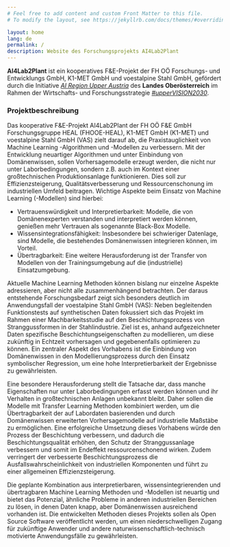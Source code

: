```yaml
---
# Feel free to add content and custom Front Matter to this file.
# To modify the layout, see https://jekyllrb.com/docs/themes/#overriding-theme-defaults

layout: home
lang: de
permalink: /
description: Website des Forschungsprojekts AI4Lab2Plant
---
```


**AI4Lab2Plant** ist ein kooperatives F&E-Projekt der FH OÖ Forschungs- und Entwicklungs GmbH, K1-MET GmbH und voestalpine Stahl GmbH, gefördert durch die Initiative *[AI Region Upper Austria][ffg]* des **Landes Oberösterreich** im Rahmen der Wirtschafts- und Forschungsstrategie *[#upperVISION2030][uv]*.

<h3>Projektbeschreibung</h3>

<p class="text-justify">
Das kooperative F&E-Projekt AI4Lab2Plant der FH OÖ F&E GmbH Forschungsgruppe HEAL (FHOOE-HEAL), K1-MET GmbH (K1-MET) und voestalpine Stahl GmbH (VAS) zielt darauf ab, die Praxistauglichkeit von Machine Learning -Algorithmen und -Modellen zu verbessern. Mit der Entwicklung neuartiger Algorithmen und unter Einbindung von Domänenwissen, sollen Vorhersagemodelle erzeugt werden, die nicht nur unter Laborbedingungen, sondern z.B. auch im Kontext einer großtechnischen Produktionsanlage funktionieren. Dies soll zur Effizienzsteigerung, Qualitätsverbesserung und Ressourcenschonung im industriellen Umfeld beitragen. Wichtige Aspekte beim Einsatz von Machine Learning (-Modellen) sind hierbei:
<ul>
<li>Vertrauenswürdigkeit und Interpretierbarkeit: Modelle, die von Domänenexperten verstanden und interpretiert werden können, genießen mehr Vertrauen als sogenannte Black-Box Modelle.</li>
<li>Wissensintegrationsfähigkeit: Insbesondere bei schwieriger Datenlage, sind Modelle, die bestehendes Domänenwissen integrieren können, im Vorteil.</li>
<li>Übertragbarkeit: Eine weitere Herausforderung ist der Transfer von Modellen von der Trainingsumgebung auf die (industrielle) Einsatzumgebung.</li>
</ul>
</p>
<p class="text-justify">
Aktuelle Machine Learning Methoden können bislang nur einzelne Aspekte adressieren, aber nicht alle zusammenhängend betrachten. Der daraus entstehende Forschungsbedarf zeigt sich besonders deutlich im Anwendungsfall der voestalpine Stahl GmbH (VAS): Neben begleitenden Funktionstests auf synthetischen Daten fokussiert sich das Projekt im Rahmen einer Machbarkeitsstudie auf den Beschichtungsprozess von Stranggussformen in der Stahlindustrie. Ziel ist es, anhand aufgezeichneter Daten spezifische Beschichtungseigenschaften zu modellieren, um diese zukünftig in Echtzeit vorhersagen und gegebenenfalls optimieren zu können. Ein zentraler Aspekt des Vorhabens ist die Einbindung von Domänenwissen in den Modellierungsprozess durch den Einsatz symbolischer Regression, um eine hohe Interpretierbarkeit der Ergebnisse zu gewährleisten.
</p>
<p class="text-justify">
Eine besondere Herausforderung stellt die Tatsache dar, dass manche Eigenschaften nur unter Laborbedingungen erfasst werden können und ihr Verhalten in großtechnischen Anlagen unbekannt bleibt. Daher sollen die Modelle mit Transfer Learning Methoden kombiniert werden, um die Übertragbarkeit der auf Labordaten basierenden und durch Domänenwissen erweiterten Vorhersagemodelle auf industrielle Maßstäbe zu ermöglichen. Eine erfolgreiche Umsetzung dieses Vorhabens würde den Prozess der Beschichtung verbessern, und dadurch die Beschichtungsqualität erhöhen, den Schutz der Stranggussanlage verbessern und somit im Endeffekt ressourcenschonend wirken. Zudem verringert der verbesserte Beschichtungsprozess die Ausfallswahrscheinlichkeit von industriellen Komponenten und führt zu einer allgemeinen Effizienzsteigerung.
</p>
<p class="text-justify">
Die geplante Kombination aus interpretierbaren, wissensintegrierenden und übertragbaren Machine Learning Methoden und -Modellen ist neuartig und bietet das Potenzial, ähnliche Probleme in anderen industriellen Bereichen zu lösen, in denen Daten knapp, aber Domänenwissen ausreichend vorhanden ist. Die entwickelten Methoden dieses Projekts sollen als Open Source Software veröffentlicht werden, um einen niederschwelligen Zugang für zukünftige Anwender und andere naturwissenschaftlich-technisch motivierte Anwendungsfälle zu gewährleisten.
</p>

[ffg]: https://www.ffg.at/AI-Region-UpperAustria
[uv]: https://www.uppervision.at/
